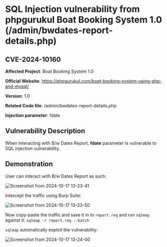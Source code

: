 # SQL Injection vulnerability from phpgurukul Boat Booking System 1.0 (/admin/bwdates-report-details.php)
## CVE-2024-10160

**Affected Project**: Boat Booking System 1.0

**Official Website**: https://phpgurukul.com/boat-booking-system-using-php-and-mysql/

**Version**: 1.0

**Related Code file**: /admin/bwdates-report-details.php

**Injection parameter**: fdate

## Vulnerability Description

When interacting with B/w Dates Report, **fdate** parameter is vulnerable to SQL injection vulnerability.

## Demonstration

User can interact with B/w Dates Report as such:

![Screenshot from 2024-10-17 13-23-41](https://github.com/user-attachments/assets/7ac83c70-6733-4e80-8a31-147f20bb234a)

Intercept the traffic using Burp Suite:

![Screenshot from 2024-10-17 13-23-50](https://github.com/user-attachments/assets/711da061-b7cd-41bd-b052-4fbf6d3f71d5)

Now copy-paste the traffic and save it in to `report.req` and run `sqlmap` against it: `sqlmap -r report.req --batch`

`sqlmap` automatically exploit the vulnerability:

![Screenshot from 2024-10-17 13-24-00](https://github.com/user-attachments/assets/da822ab5-2875-487e-aa8b-c67c63239bb1)
